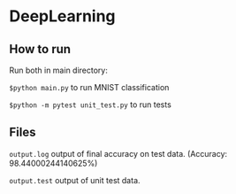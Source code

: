 # DeepLearning
 ## How to run

Run both in main directory:

 ```$python main.py``` to run MNIST classification

 ```$python -m pytest unit_test.py``` to run tests

## Files

```output.log``` output of final accuracy on test data. (Accuracy: 98.44000244140625%)

```output.test``` output of unit test data.



